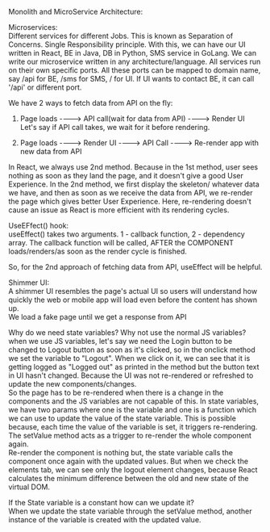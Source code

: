 Monolith and MicroService Architecture:

Microservices:  
Different services for different Jobs. This is known as Separation of Concerns. Single Responsibility principle. With this, we can have our UI written in React, BE in Java, DB in Python, SMS service in GoLang. We can write our microservice written in any architecture/language.  All services run on their own specific ports. All these ports can be mapped to domain name, say /api for BE, /sms for SMS, / for UI. If UI wants to contact BE, it can call '/api' or different port.  


We have 2 ways to fetch data from API on the fly:  
1. Page loads ----> API call(wait for data from API) ----> Render UI
   Let's say if API call takes, we wait for it before rendering. 

2. Page loads ----> Render UI ----> API Call ----> Re-render app with new data from API

In React, we always use 2nd method. Because in the 1st method, user sees nothing as soon as they land the page, and it doesn't give a good User Experience. 
In the 2nd method, we first display the skeleton/ whatever data we have, and then as soon as we receive the data from API, we re-render the page which gives better User Experience. Here, re-rendering doesn't cause an issue as React is more efficient with its rendering cycles. 


UseEFfect() hook:  
useEffect() takes two arguments. 1 - callback function, 2 - dependency array. 
The callback function will be called, AFTER the COMPONENT loads/renders/as soon as the render cycle is finished. 

So, for the 2nd approach of fetching data from API, useEffect will be helpful. 

Shimmer UI:  
A shimmer UI resembles the page's actual UI so users will understand how quickly the web or mobile app will load even before the content has shown up.  
We load a fake page until we get a response from API


Why do we need state variables? Why not use the normal JS variables?  
   when we use JS variables, let's say we need the Login button to be changed to Logout button as soon as it's clicked, so in the onclick method we set the variable to "Logout". When we click on it, we can see that it is getting logged as "Logged out" as printed in the method but the button text in UI hasn't changed. Because the UI was not re-rendered or refreshed to update the new components/changes.  
   So the page has to be re-rendered when there is a change in the components and the JS variables are not capable of this. In state variables, we have two params where one is the variable and one is a function which we can use to update the value of the state variable. This is possible because, each time the value of the variable is set, it triggers re-rendering. The setValue method acts as a trigger to re-render the whole component again.  
   Re-render the component is nothing but, the state variable calls the component once again with the updated values. But when we check the elements tab, we can see only the logout element changes, because React calculates the minimum difference between the old and new state of the virtual DOM.


If the State variable is a constant how can we update it?  
   When we update the state variable through the setValue method, another instance of the variable is created with the updated value.  

   
